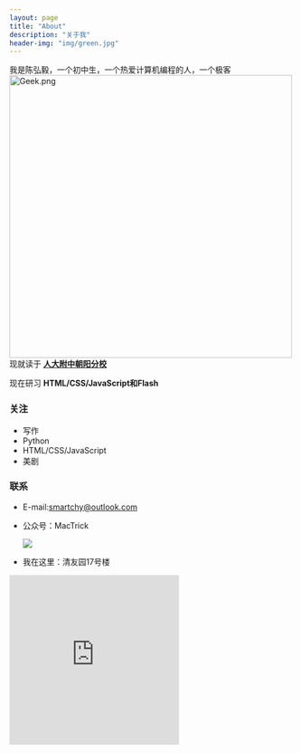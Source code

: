 ```yaml
---
layout: page
title: "About"
description: "关于我"
header-img: "img/green.jpg"
---
```


我是陈弘毅，一个初中生，一个热爱计算机编程的人，一个极客
<img src="http://s1.wailian.download/2017/09/19/Geek.png" alt="Geek.png" width="500" height="500" >
<br>
现就读于 **<a href="http://www.rdfzcygj.cn/">人大附中朝阳分校</a>**

现在研习 **HTML/CSS/JavaScript和Flash**


<h3>关注</h3>


- 写作
- Python
- HTML/CSS/JavaScript
- 美剧



<h3>联系</h3>

- E-mail:[smartchy@outlook.com](mailto:smartchy@outlook.com)

- 公众号：MacTrick

    <p><img src="http://nzr2ybsda.qnssl.com/images/74643/FsZh31fBsb1sgfy-wPT-4z14BCSy.jpg?imageMogr2/strip/thumbnail/!200x200r/gravity/Center/crop/200x200/interlace/1/format/jpeg" align="center"></p>

- 我在这里：清友园17号楼
<iframe src="http://www.google.cn/maps/embed?pb=!1m18!1m12!1m3!1d763.6366569182424!2d116.42806760288715!3d40.04090066500671!2m3!1f0!2f0!3f0!3m2!1i1024!2i768!4f13.1!3m3!1m2!1s0x35f100067f7a4c01%3A0xc136dbced353ecb1!2z5riF5Y-L5Zut77yI5YyX6Zeo77yJ!5e0!3m2!1szh-CN!2scn!4v1505526270823" width="300" height="300" frameborder="0" style="border:0" allowfullscreen></iframe>


<div class="bdsharebuttonbox"><a href="#" class="bds_more" data-cmd="more"></a><a href="#" class="bds_qzone" data-cmd="qzone" title="分享到QQ空间"></a><a href="#" class="bds_tsina" data-cmd="tsina" title="分享到新浪微博"></a><a href="#" class="bds_tqq" data-cmd="tqq" title="分享到腾讯微博"></a><a href="#" class="bds_renren" data-cmd="renren" title="分享到人人网"></a><a href="#" class="bds_fbook" data-cmd="fbook" title="分享到Facebook"></a><a href="#" class="bds_twi" data-cmd="twi" title="分享到Twitter"></a><a href="#" class="bds_linkedin" data-cmd="linkedin" title="分享到linkedin"></a><a href="#" class="bds_mail" data-cmd="mail" title="分享到邮件分享"></a><a href="#" class="bds_copy" data-cmd="copy" title="分享到复制网址"></a></div>
<script>window._bd_share_config={"common":{"bdSnsKey":{},"bdText":"欢迎访问陈弘毅的网站！","bdMini":"2","bdMiniList":false,"bdPic":"","bdStyle":"2","bdSize":"16"},"share":{},"image":{"viewList":["qzone","tsina","tqq","renren","fbook","twi","linkedin","mail","copy"],"viewText":"分享到：","viewSize":"16"},"selectShare":{"bdContainerClass":null,"bdSelectMiniList":["qzone","tsina","tqq","renren","fbook","twi","linkedin","mail","copy"]}};with(document)0[(getElementsByTagName('head')[0]||body).appendChild(createElement('script')).src='http://bdimg.share.baidu.com/static/api/js/share.js?v=89860593.js?cdnversion='+~(-new Date()/36e5)];</script>
